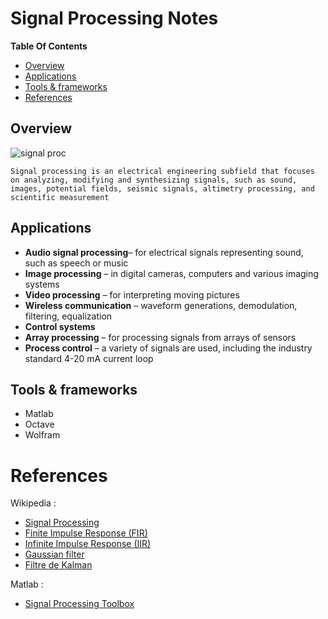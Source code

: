 # Signal Processing Notes

**Table Of Contents**
- [Overview](#overview)
- [Applications](#applications)
- [Tools \& frameworks](#tools--frameworks)
- [References](#references)


## Overview

![signal proc](https://en.wikipedia.org/wiki/Signal_processing#/media/File:Signal_processing_system.png)


```
Signal processing is an electrical engineering subfield that focuses on analyzing, modifying and synthesizing signals, such as sound, images, potential fields, seismic signals, altimetry processing, and scientific measurement
```

## Applications

- **Audio signal processing**– for electrical signals representing sound, such as speech or music
- **Image processing** – in digital cameras, computers and various imaging systems
- **Video processing** – for interpreting moving pictures
- **Wireless communication** – waveform generations, demodulation, filtering, equalization
- **Control systems**
- **Array processing** – for processing signals from arrays of sensors
- **Process control** – a variety of signals are used, including the industry standard 4-20 mA current loop

## Tools & frameworks

- Matlab
- Octave 
- Wolfram


# References

Wikipedia : 
- [Signal Processing](https://en.wikipedia.org/wiki/Signal_processing#:~:text=Signal%20processing%20is%20an%20electrical,altimetry%20processing%2C%20and%20scientific%20measurements.)
- [Finite Impulse Response (FIR)](https://en.wikipedia.org/wiki/Finite_impulse_response)
- [Infinite Impulse Response (IIR)](https://en.wikipedia.org/wiki/Infinite_impulse_response)
- [Gaussian filter](https://en.wikipedia.org/wiki/Gaussian_filter)
- [Filtre de Kalman](https://fr.wikipedia.org/wiki/Filtre_de_Kalman)

Matlab : 
- [Signal Processing Toolbox](https://www.mathworks.com/products/signal.html)
